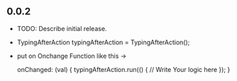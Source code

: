## 0.0.2

* TODO: Describe initial release.

* TypingAfterAction typingAfterAction = TypingAfterAction();
* put on Onchange Function like this -> 

   onChanged: (val) {
     typingAfterAction.run(() {
       // Write Your logic here
     });
  }

